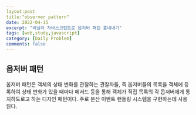```yaml
---
layout:post
title:"observer pattern"
date: 2022-04-15
excerpt: "바닐라 자바스크립트로 옵저버 패턴 흉내내기"
tags: [web,study,javascript]
category: [Daily Problem]
comments: false
---
```

## 옵저버 패턴
옵저버 패턴은 객체의 상태 변화를 관찰하는 관찰자들, 즉 옵저버들의 목록을 객체에 등록하여 상태 변화가 있을 때마다 메서드 등을 통해 객체가 직접 목록의 각 옵저버에게 통지하도로고 하는 디자인 패턴이다. 주로 분산 이벤트 핸들링 시스템을 구현하는데 사용된다. 